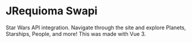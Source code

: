 # JRequioma Swapi

Star Wars API integration. Navigate through the site and explore Planets, Starships, People, and more! This was made with Vue 3.
